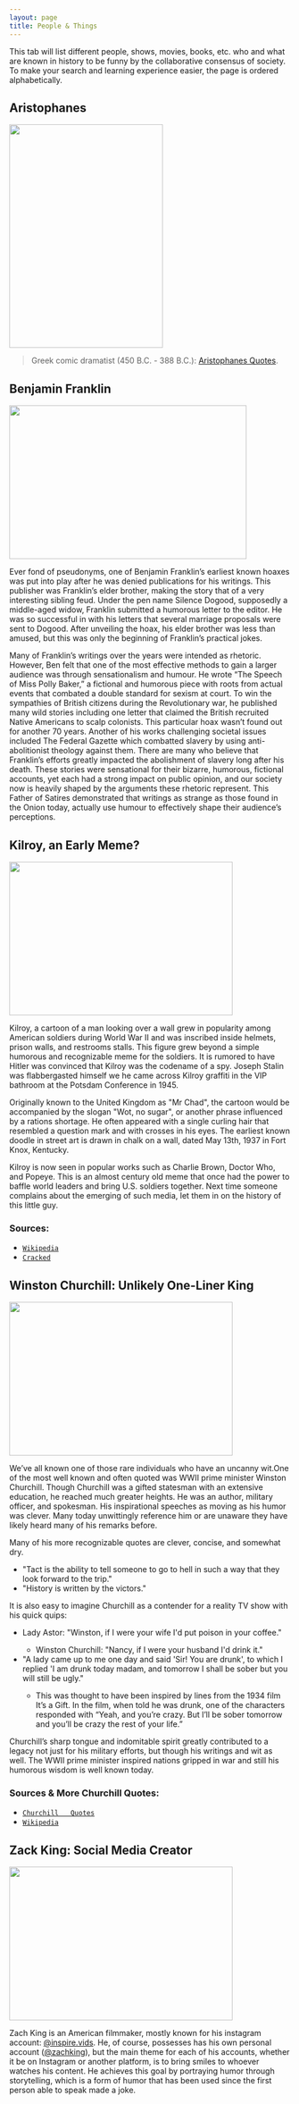 ```yaml
---
layout: page
title: People & Things
---
```


<p class="message">
  This tab will list different people, shows, movies, books, etc. who and what are known in history to be funny by the collaborative consensus of society. To make your search and learning experience easier, the page is ordered alphabetically.
</p>

## Aristophanes
<a href="url"><img src="https://actamu.github.io/laughing-aggies/public/images/Aristophanes.jpg" height="400" width="275" ></a>
> Greek comic dramatist (450 B.C. - 388 B.C.): [Aristophanes Quotes](http://www.notable-quotes.com/a/aristophanes_quotes_ii.html).


## Benjamin Franklin
<a href="url"><img src="https://actamu.github.io/laughing-aggies/public/images/ben_frank.jpg" height="275" width="425" ></a>

Ever fond of pseudonyms, one of Benjamin Franklin’s earliest known hoaxes was put into play after he was denied publications for his writings. This publisher was Franklin’s elder brother, making the story that of a very interesting sibling feud. Under the pen name Silence Dogood, supposedly a middle-aged widow, Franklin submitted a humorous letter to the editor. He was so successful in with his letters that several marriage proposals were sent to Dogood. After unveiling the hoax, his elder brother was less than amused, but this was only the beginning of Franklin’s practical jokes.

Many of Franklin’s writings over the years were intended as rhetoric. However, Ben felt that one of the most effective methods to gain a larger audience was through sensationalism and humour. He wrote “The Speech of Miss Polly Baker,” a fictional and humorous piece with roots from actual events that combated a double standard for sexism at court. To win the sympathies of British citizens during the Revolutionary war, he published many wild stories including one letter that claimed the British recruited Native Americans to scalp colonists. This particular hoax wasn’t found out for another 70 years. Another of his works challenging societal issues included The Federal Gazette which combatted slavery by using anti-abolitionist theology against them. There are many who believe that Franklin’s efforts greatly impacted the abolishment of slavery long after his death. These stories were sensational for their bizarre, humorous, fictional accounts, yet each had a strong impact on public opinion, and our society now is heavily shaped by the arguments these rhetoric represent. This Father of Satires demonstrated that writings as strange as those found in the Onion today, actually use humour to effectively shape their audience’s perceptions.


## Kilroy, an Early Meme?
<a href="url"><img src="https://actamu.github.io/laughing-aggies/public/images/kilroy.jpg" height="275" width="400" ></a>

Kilroy, a cartoon of a man looking over a wall grew in popularity among American soldiers during World War II and was inscribed inside helmets, prison walls, and restrooms stalls. This figure grew beyond a simple humorous and recognizable meme for the soldiers. It is rumored to have Hitler was convinced that Kilroy was the codename of a spy. Joseph Stalin was flabbergasted himself we he came across Kilroy graffiti in the VIP bathroom at the Potsdam Conference in 1945. 

Originally known to the United Kingdom as "Mr Chad", the cartoon would be accompanied by the slogan "Wot, no sugar", or another phrase influenced by a rations shortage. He often appeared with a single curling hair that resembled a question mark and with crosses in his eyes. The earliest known doodle in street art is drawn in chalk on a wall, dated May 13th, 1937 in Fort Knox, Kentucky.

Kilroy is now seen in popular works such as Charlie Brown, Doctor Who, and Popeye. This is an almost century old meme that once had the power to baffle world leaders and bring U.S. soldiers together. Next time someone complains about the emerging of such media, let them in on the history of this little guy.

### Sources:
<ul>
  <li><a href="https://en.wikipedia.org/wiki/Kilroy_was_here"><code class="highlighter-rouge">Wikipedia</code></a></li>
  <li><a href="http://www.cracked.com/article_19119_7-memes-that-went-viral-before-internet-existed.html"><code               class="highlighter-rouge">Cracked</code></a></li>
</ul>


## Winston Churchill: Unlikely One-Liner King
<a href="url"><img src="https://actamu.github.io/laughing-aggies/public/images/winston-churchill.jpg" height="275" width="400" ></a>

We’ve all known one of those rare individuals who have an uncanny wit.One of the most well known and often quoted was WWII prime minister Winston Churchill. Though Churchill was a gifted statesman with an extensive education, he reached much greater heights. He was an author, military officer, and spokesman. His inspirational speeches as moving as his humor was clever. Many today unwittingly reference him or are unaware they have likely heard many of his remarks before.

Many of his more recognizable quotes are clever, concise, and somewhat dry.
<ul>
  <li>"Tact is the ability to tell someone to go to hell in such a way that they look forward to the trip."</li>
  <li>"History is written by the victors."</li>
</ul>
It is also easy to imagine Churchill as a contender for a reality TV show with his quick quips:
<ul>
  <li>Lady Astor: "Winston, if I were your wife I'd put poison in your coffee."</li>
  <ul>
    <li>Winston Churchill: "Nancy, if I were your husband I'd drink it."</li>
  </ul>
  <li>"A lady came up to me one day and said 'Sir! You are drunk', to which I replied 'I am drunk today madam, and tomorrow   I shall be sober but you will still be ugly."</li>
  <ul>
    <li>This was thought to have been inspired by lines from the 1934 film It’s a Gift. In the film, when told he was drunk,      one of the characters responded with “Yeah, and you’re crazy. But I’ll be sober tomorrow and you’ll be crazy the rest       of your life.”</li>
  </ul>
</ul>
Churchill’s sharp tongue and indomitable spirit greatly contributed to a legacy not just for his military efforts, but though his writings and wit as well.  The WWII prime minister inspired nations gripped in war and still his humorous wisdom is well known today.

### Sources & More Churchill Quotes:
<ul>
  <li><a href="http://www.bbcamerica.com/anglophenia/2015/04/50-churchill-quotes"><code class="highlighter-rouge">Churchill   Quotes</code></a></li>
  <li><a href="https://en.wikipedia.org/wiki/Winston_Churchill"><code class="highlighter-rouge">Wikipedia</code></a></li>
</ul>


## Zack King: Social Media Creator
<a href="https://www.youtube.com/watch?v=8544x9GWQPE"><img src="https://actamu.github.io/laughing-aggies/public/images/zach_king.jpg" height="275" width="400"></a>

Zach King is an American filmmaker, mostly known for his instagram account: [@inspire.vids](https://www.instagram.com/inspire.vids/). He, of course, possesses has his own personal account ([@zachking](https://www.instagram.com/zachking/)), but the main theme for each of his accounts, whether it be on Instagram or another platform, is to bring smiles to whoever watches his content. He achieves this goal by portraying humor through storytelling, which is a form of humor that has been used since the first person able to speak made a joke.

